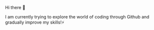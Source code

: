 Hi there 🙌

I am currently trying to explore the world of coding through Github and gradually improve my skills!⚡
